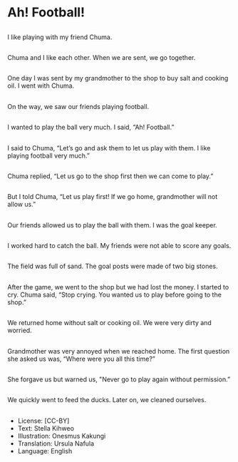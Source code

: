 # Ah! Football!

##
I like playing with my
friend Chuma.


##
Chuma and I like each
other.
When we are sent, we
go together.


##
One day I was sent by
my grandmother to the
shop to buy salt and
cooking oil.
I went with Chuma.


##
On the way, we saw our
friends playing football.


##
I wanted to play the ball
very much.
I said, “Ah! Football.”


##
I said to Chuma, “Let’s
go and ask them to let
us play with them. I like
playing football very
much.”


##
Chuma replied, “Let us
go to the shop first then
we can come to play.”


##
But I told Chuma, “Let
us play first! If we go
home, grandmother will
not allow us.”


##
Our friends allowed us
to play the ball with
them.
I was the goal keeper.


##
I worked hard to catch
the ball.
My friends were not
able to score any goals.


##
The field was full of
sand.
The goal posts were
made of two big stones.


##
After the game, we
went to the shop but we
had lost the money.
I started to cry.
Chuma said, “Stop
crying. You wanted us
to play before going to
the shop.”


##
We returned home
without salt or cooking
oil.
We were very dirty and
worried.


##
Grandmother was very
annoyed when we
reached home.
The first question she
asked us was, “Where
were you all this time?”


##
She forgave us but
warned us, "Never go to
play again without
permission.”


##
We quickly went to feed
the ducks.
Later on, we cleaned
ourselves.


##
* License: [CC-BY]
* Text: Stella Kihweo
* Illustration: Onesmus Kakungi
* Translation: Ursula Nafula
* Language: English
